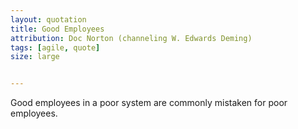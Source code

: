 ```yaml
---
layout: quotation
title: Good Employees
attribution: Doc Norton (channeling W. Edwards Deming)
tags: [agile, quote]
size: large


---
```


Good employees in a poor system are commonly mistaken for poor employees.
